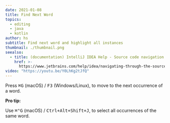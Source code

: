 ```yaml
---
date: 2021-01-08
title: Find Next Word
topics:
  - editing
  - java
  - kotlin
author: hs
subtitle: Find next word and highlight all instances
thumbnail: ./thumbnail.png
seealso:
  - title: (documentation) IntelliJ IDEA Help - Source code navigation
    href: >-
      https://www.jetbrains.com/help/idea/navigating-through-the-source-code.html
video: "https://youtu.be/Y0LhKg2tJfQ"
---
```


Press <kbd>⌘G</kbd> (macOS) / <kbd>F3</kbd> (Windows/Linux), to move to the next occurrence of a word.

**Pro tip:**

Use <kbd>⌘⌃G</kbd> (macOS) / <kbd>Ctrl+Alt+Shift+J</kbd>, to select all occurrences of the same word.
